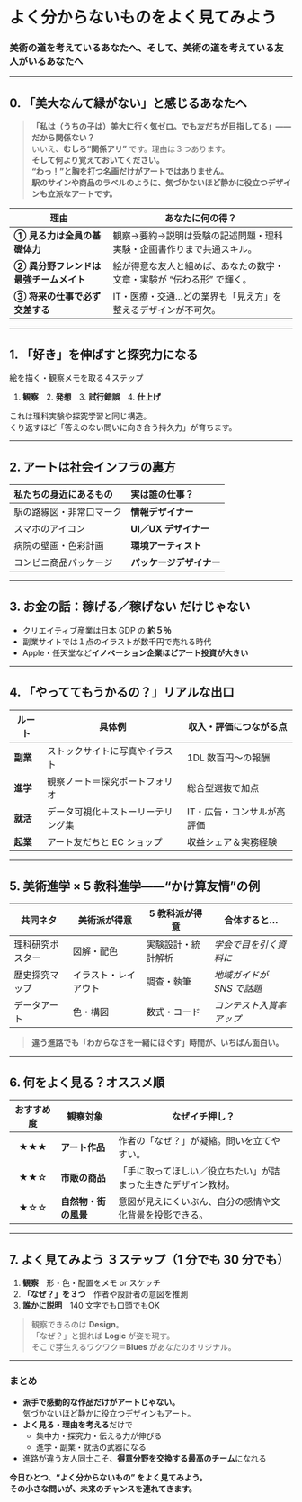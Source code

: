 # よく分からないものをよく見てみよう  
### 美術の道を考えているあなたへ、そして、美術の道を考えている友人がいるあなたへ  

---

## 0. 「美大なんて縁がない」と感じるあなたへ

> **「私は（うちの子は）美大に行く気ゼロ。でも友だちが目指してる」――だから関係ない？**  
> いいえ、**むしろ“関係アリ”** です。理由は３つあります。  
> **そして何より覚えておいてください。**  
> **“わっ！”と胸を打つ名画だけがアートではありません。**  
> **駅のサインや商品のラベルのように、気づかないほど静かに役立つデザインも立派なアートです。**

| 理由 | あなたに何の得？ |
|---|---|
| **① 見る力は全員の基礎体力** | 観察→要約→説明は受験の記述問題・理科実験・企画書作りまで共通スキル。 |
| **② 異分野フレンドは最強チームメイト** | 絵が得意な友人と組めば、あなたの数字・文章・実験が “伝わる形” で輝く。 |
| **③ 将来の仕事で必ず交差する** | IT・医療・交通…どの業界も「見え方」を整えるデザインが不可欠。 |

---

## 1. 「好き」を伸ばすと探究力になる

絵を描く・観察メモを取る４ステップ  
1. **観察**　2. **発想**　3. **試行錯誤**　4. **仕上げ**  

これは理科実験や探究学習と同じ構造。  
くり返すほど「答えのない問いに向き合う持久力」が育ちます。

---

## 2. アートは社会インフラの裏方

| 私たちの身近にあるもの | 実は誰の仕事？ |
|:---|:---|
| 駅の路線図・非常口マーク | **情報デザイナー** |
| スマホのアイコン | **UI／UX デザイナー** |
| 病院の壁画・色彩計画 | **環境アーティスト** |
| コンビニ商品パッケージ | **パッケージデザイナー** |

---

## 3. お金の話：稼げる／稼げない だけじゃない

* クリエイティブ産業は日本 GDP の **約５％**  
* 副業サイトでは１点のイラストが数千円で売れる時代  
* Apple・任天堂など**イノベーション企業ほどアート投資が大きい**

---

## 4. 「やっててもうかるの？」リアルな出口

| ルート | 具体例 | 収入・評価につながる点 |
|---|---|---|
| **副業** | ストックサイトに写真やイラスト | 1DL 数百円〜の報酬 |
| **進学** | 観察ノート＝探究ポートフォリオ | 総合型選抜で加点 |
| **就活** | データ可視化＋ストーリーテリング集 | IT・広告・コンサルが高評価 |
| **起業** | アート友だちと EC ショップ | 収益シェア＆実務経験 |

---

## 5. 美術進学 × 5 教科進学――“かけ算友情”の例

| 共同ネタ | 美術派が得意 | 5 教科派が得意 | 合体すると… |
|---|---|---|---|
| 理科研究ポスター | 図解・配色 | 実験設計・統計解析 | *学会で目を引く資料に* |
| 歴史探究マップ | イラスト・レイアウト | 調査・執筆 | *地域ガイドが SNS で話題* |
| データアート | 色・構図 | 数式・コード | *コンテスト入賞率アップ* |

> **違う進路でも「わからなさを一緒にほぐす」時間が、いちばん面白い。**

---

## 6. 何をよく見る？オススメ順

| おすすめ度 | 観察対象 | **なぜイチ押し？** |
|:--:|---|---|
| ★★★ | **アート作品** | 作者の「なぜ？」が凝縮。問いを立てやすい。 |
| ★★☆ | **市販の商品** | 「手に取ってほしい／役立ちたい」が詰まった生きたデザイン教材。 |
| ★☆☆ | **自然物・街の風景** | 意図が見えにくいぶん、自分の感情や文化背景を投影できる。 |

---

## 7. よく見てみよう ３ステップ（1 分でも 30 分でも）

1. **観察** 形・色・配置をメモ or スケッチ  
2. **「なぜ？」を３つ** 作者や設計者の意図を推測  
3. **誰かに説明** 140 文字でも口頭でもOK  

> 観察できるのは **Design**。  
> 「なぜ？」と掘れば **Logic** が姿を現す。  
> そこで芽生えるワクワク＝**Blues** があなたのオリジナル。

---

### まとめ

* **派手で感動的な作品だけがアートじゃない。**  
  気づかないほど静かに役立つデザインもアート。  
* **よく見る・理由を考える**だけで  
  - 集中力・探究力・伝える力が伸びる  
  - 進学・副業・就活の武器になる  
* 進路が違う友人同士こそ、**得意分野を交換する最高のチーム**になれる  

**今日ひとつ、“よく分からないもの” をよく見てみよう。  
その小さな問いが、未来のチャンスを連れてきます。**
